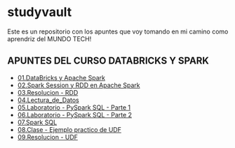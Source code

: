 # studyvault
Este es un repositorio con los apuntes que voy tomando en mi camino como aprendriz del MUNDO TECH!

<h2>APUNTES DEL CURSO DATABRICKS Y SPARK</h2>
<ul>
  <li><a href="01.DataBricks y Apache Spark.html">01.DataBricks y Apache Spark</a>
     <li><a href="https://example.com">02.Spark Session y RDD en Apache Spark</a>
        <li><a href="https://example.com">03.Resolucion - RDD</a>
           <li><a href="https://example.com">04.Lectura_de_Datos</a>
              <li><a href="https://example.com">05.Laboratorio - PySpark SQL - Parte 1</a>
                 <li><a href="https://example.com">06.Laboratorio - PySpark SQL - Parte 2</a>
                    <li><a href="https://example.com">07.Spark SQL</a>
                       <li><a href="https://example.com">08.Clase - Ejemplo practico de UDF</a>
                       <li><a href="https://example.com">09.Resolucion - UDF</a>
                       </li>
